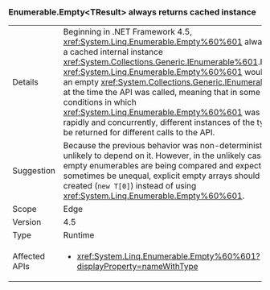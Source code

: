 ### Enumerable.Empty&lt;TResult&gt; always returns cached instance

|   |   |
|---|---|
|Details|Beginning in .NET Framework 4.5, <xref:System.Linq.Enumerable.Empty%60%601> always returns a cached internal instance <xref:System.Collections.Generic.IEnumerable%601>.Previously, <xref:System.Linq.Enumerable.Empty%60%601> would cache an empty <xref:System.Collections.Generic.IEnumerable%601> at the time the API was called, meaning that in some conditions in which <xref:System.Linq.Enumerable.Empty%60%601> was called rapidly and concurrently, different instances of the type could be returned for different calls to the API.|
|Suggestion|Because the previous behavior was non-deterministic, code is unlikely to depend on it. However, in the unlikely case that empty enumerables are being compared and expected to sometimes be unequal, explicit empty arrays should be created (<code>new T[0]</code>) instead of using <xref:System.Linq.Enumerable.Empty%60%601>.|
|Scope|Edge|
|Version|4.5|
|Type|Runtime|
|Affected APIs|<ul><li><xref:System.Linq.Enumerable.Empty%60%601?displayProperty=nameWithType></li></ul>|

